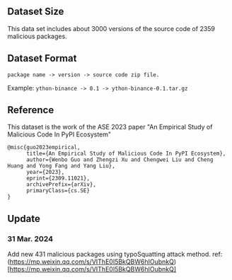 ## Dataset Size

This data set includes about 3000 versions of the source code of 2359 malicious packages.

## Dataset Format

`package name -> version -> source code zip file.`

Example:
`ython-binance -> 0.1 -> ython-binance-0.1.tar.gz`

## Reference

This dataset is the work of the ASE 2023 paper "An Empirical Study of Malicious Code In PyPI Ecosystem"

```
@misc{guo2023empirical,
      title={An Empirical Study of Malicious Code In PyPI Ecosystem}, 
      author={Wenbo Guo and Zhengzi Xu and Chengwei Liu and Cheng Huang and Yong Fang and Yang Liu},
      year={2023},
      eprint={2309.11021},
      archivePrefix={arXiv},
      primaryClass={cs.SE}
}
```

## Update

### 31 Mar. 2024 
Add new 431 malicious packages using typoSquatting attack method.
ref: (https://mp.weixin.qq.com/s/VIThE0I5BkQBW6hIOubnkQ)[https://mp.weixin.qq.com/s/VIThE0I5BkQBW6hIOubnkQ]
